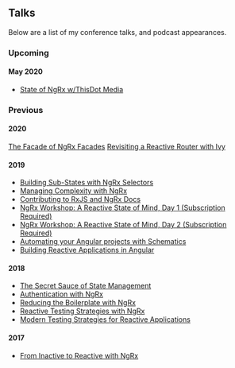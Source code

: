 <div class="page talks-page">

## Talks

Below are a list of my conference talks, and podcast appearances.

### Upcoming

#### May 2020

* [State of NgRx w/ThisDot Media](https://www.angularmeetup.com/#/)

### Previous

#### 2020

[The Facade of NgRx Facades](https://youtu.be/OZam9fNNwSE)
[Revisiting a Reactive Router with Ivy](https://www.ng-conf.org/2020/sessions/revisiting-a-reactive-router-with-ivy/)

#### 2019

* [Building Sub-States with NgRx Selectors](https://www.youtube.com/watch?v=RXuSDiLmcN0)
* [Managing Complexity with NgRx](https://www.recallact.com/presentation/managing-complexity-ngrx)
* [Contributing to RxJS and NgRx Docs](https://www.youtube.com/watch?v=ug0c1tUegm4)
* [NgRx Workshop: A Reactive State of Mind, Day 1 (Subscription Required)](https://www.pluralsight.com/courses/ng-conf-19-ngrx-reactive-day-1)
* [NgRx Workshop: A Reactive State of Mind, Day 2 (Subscription Required)](https://www.pluralsight.com/courses/ng-conf-19-ngrx-reactive-day-2)
* [Automating your Angular projects with Schematics](https://www.youtube.com/watch?v=bdCYZoB_Su4)
* [Building Reactive Applications in Angular](https://connect.tech/)

#### 2018

* [The Secret Sauce of State Management](https://www.youtube.com/watch?v=meIlUZ2TMs8)
* [Authentication with NgRx](https://www.youtube.com/watch?v=46IRQgNtCGw)
* [Reducing the Boilerplate with NgRx](https://www.youtube.com/watch?v=t3jx0EC-Y3c)
* [Reactive Testing Strategies with NgRx](https://www.youtube.com/watch?v=MTZprd9tI6c)
* [Modern Testing Strategies for Reactive Applications](https://www.youtube.com/watch?v=qEKVzz9kifE)

#### 2017

* [From Inactive to Reactive with NgRx](https://www.youtube.com/watch?v=cyaAhXHhxgk)

</div>